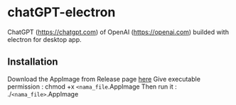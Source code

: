 # chatGPT-electron
ChatGPT (https://chatgpt.com) of OpenAI (https://openai.com) builded with electron for desktop app.

## Installation
Download the AppImage from Release page [here](https://github.com/alb-soul/chatGPT-electron/releases)
Give executable permission : chmod +x ```<nama_file```.AppImage
Then run it : ./```<nama_file>```.AppImage
